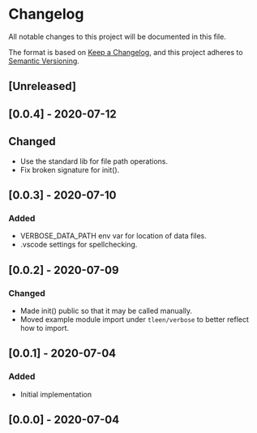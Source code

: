 # Changelog

All notable changes to this project will be documented in this file.

The format is based on [Keep a Changelog](https://keepachangelog.com/en/1.0.0/),
and this project adheres to [Semantic Versioning](https://semver.org/spec/v2.0.0.html).

## [Unreleased]

## [0.0.4] - 2020-07-12

## Changed

- Use the standard lib for file path operations.
- Fix broken signature for init().

## [0.0.3] - 2020-07-10

### Added

- VERBOSE_DATA_PATH env var for location of data files.
- .vscode settings for spellchecking.

## [0.0.2] - 2020-07-09

### Changed

- Made init() public so that it may be called manually.
- Moved example module import under `tleen/verbose` to better reflect how to import.

## [0.0.1] - 2020-07-04

### Added

- Initial implementation

## [0.0.0] - 2020-07-04
